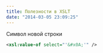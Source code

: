 ```yaml
---
title: Полезности в XSLT
date: "2014-03-05 23:09:25"
---
```


Символ новой строки

```xml
<xsl:value-of select="'&#x0A;'" />
```
